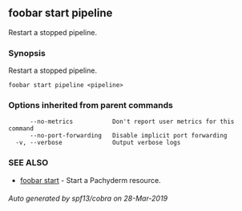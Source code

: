 ## foobar start pipeline

Restart a stopped pipeline.

### Synopsis


Restart a stopped pipeline.

```
foobar start pipeline <pipeline>
```

### Options inherited from parent commands

```
      --no-metrics           Don't report user metrics for this command
      --no-port-forwarding   Disable implicit port forwarding
  -v, --verbose              Output verbose logs
```

### SEE ALSO
* [foobar start](foobar_start.md)	 - Start a Pachyderm resource.

###### Auto generated by spf13/cobra on 28-Mar-2019
